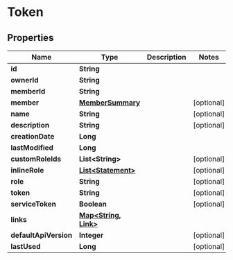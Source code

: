 

# Token


## Properties

| Name | Type | Description | Notes |
|------------ | ------------- | ------------- | -------------|
|**id** | **String** |  |  |
|**ownerId** | **String** |  |  |
|**memberId** | **String** |  |  |
|**member** | [**MemberSummary**](MemberSummary.md) |  |  [optional] |
|**name** | **String** |  |  [optional] |
|**description** | **String** |  |  [optional] |
|**creationDate** | **Long** |  |  |
|**lastModified** | **Long** |  |  |
|**customRoleIds** | **List&lt;String&gt;** |  |  [optional] |
|**inlineRole** | [**List&lt;Statement&gt;**](Statement.md) |  |  [optional] |
|**role** | **String** |  |  [optional] |
|**token** | **String** |  |  [optional] |
|**serviceToken** | **Boolean** |  |  [optional] |
|**links** | [**Map&lt;String, Link&gt;**](Link.md) |  |  |
|**defaultApiVersion** | **Integer** |  |  [optional] |
|**lastUsed** | **Long** |  |  [optional] |




